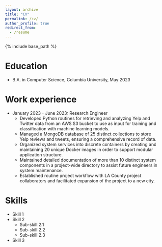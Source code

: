 ```yaml
---
layout: archive
title: "CV"
permalink: /cv/
author_profile: true
redirect_from:
  - /resume
---
```


{% include base_path %}

Education
======
* B.A. in Computer Science, Columbia University, May 2023

Work experience
======
* January 2023 - June 2023: Research Engineer
  * Developed Python routines for retrieving and analyzing Yelp and Twitter data from an AWS S3 bucket to use as input for training and classification with machine learning models.
  * Managed a MongoDB database of 25 distinct collections to store Yelp reviews and tweets, ensuring a comprehensive record of data.
  * Organized system services into discrete containers by creating and maintaining 20 unique Docker images in order to support modular application structure.
  * Maintained detailed documentation of more than 10 distinct system components in a project-wide directory to assist future engineers in system maintenance.
  * Established routine project workflow with LA County project collaborators and facilitated expansion of the project to a new city.
  
Skills
======
* Skill 1
* Skill 2
  * Sub-skill 2.1
  * Sub-skill 2.2
  * Sub-skill 2.3
* Skill 3


